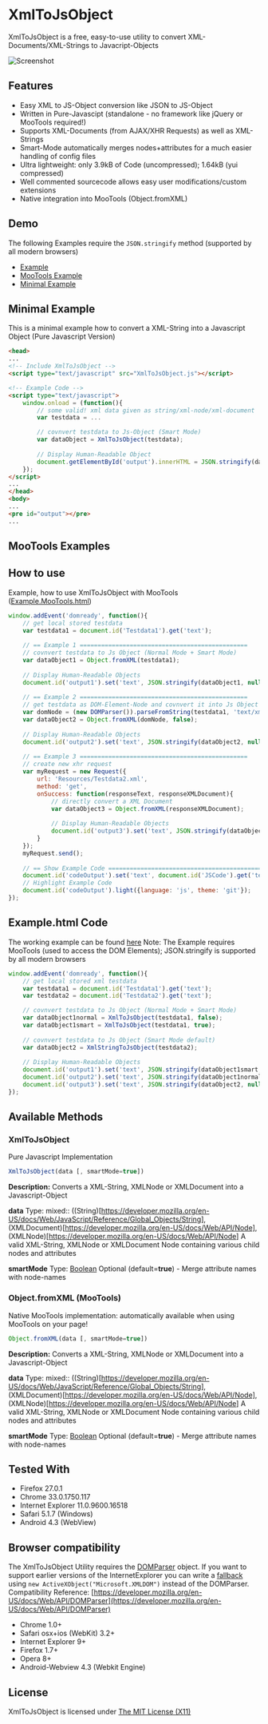 XmlToJsObject
===========

XmlToJsObject is a free, easy-to-use utility to convert XML-Documents/XML-Strings to Javacript-Objects

![Screenshot](http://static.andidittrich.de/XmlToJsObject/screenshot.jpg)

Features
--------

* Easy XML to JS-Object conversion like JSON to JS-Object
* Written in Pure-Javascipt (standalone - no framework like jQuery or MooTools required!)
* Supports XML-Documents (from AJAX/XHR Requests) as well as XML-Strings
* Smart-Mode automatically merges nodes+attributes for a much easier handling of config files
* Ultra lightweight: only 3.9kB of Code (uncompressed); 1.64kB (yui compressed)
* Well commented sourcecode allows easy user modifications/custom extensions
* Native integration into MooTools (Object.fromXML)

Demo
----
The following Examples require the `JSON.stringify` method (supported by all modern browsers)

* [Example](http://static.andidittrich.de/XmlToJsObject/Example.html)
* [MooTools Example](http://static.andidittrich.de/XmlToJsObject/Example.MooTools.html)
* [Minimal Example](http://static.andidittrich.de/XmlToJsObject/Example.Minimal.html)

Minimal Example
---------------
This is a minimal example how to convert a XML-String into a Javascript Object (Pure Javascript Version)

```html
<head>
...
<!-- Include XmlToJsObject -->
<script type="text/javascript" src="XmlToJsObject.js"></script>

<!-- Example Code -->	
<script type="text/javascript">
	window.onload = (function(){
		// some valid! xml data given as string/xml-node/xml-document
		var testdata = ...

		// covnvert testdata to Js-Object (Smart Mode)
		var dataObject = XmlToJsObject(testdata);
										
		// Display Human-Readable Object
		document.getElementById('output').innerHTML = JSON.stringify(dataObject, null, 4);
	});
</script>
...
</head>
<body>
...
<pre id="output"></pre>
...
```

MooTools Examples
-----------------

How to use
----------
Example, how to use XmlToJsObject with MooTools ([Example.MooTools.html](Example.MooTools.html))

```js
window.addEvent('domready', function(){
	// get local stored testdata
	var testdata1 = document.id('Testdata1').get('text');
	
	// == Example 1 ===============================================
	// covnvert testdata to Js Object (Normal Mode + Smart Mode)
	var dataObject1 = Object.fromXML(testdata1);
	
	// Display Human-Readable Objects
	document.id('output1').set('text', JSON.stringify(dataObject1, null, 4));
	
	// == Example 2 ===============================================
	// get testdata as DOM-Element-Node and covnvert it into Js Object (Normal Mode)
	var domNode = (new DOMParser()).parseFromString(testdata1, 'text/xml').firstChild;
	var dataObject2 = Object.fromXML(domNode, false);
	
	// Display Human-Readable Objects
	document.id('output2').set('text', JSON.stringify(dataObject2, null, 4));
	
	// == Example 3 ===============================================
	// create new xhr request
	var myRequest = new Request({
	    url: 'Resources/Testdata2.xml',
	    method: 'get',
	    onSuccess: function(responseText, responseXMLDocument){
			// directly convert a XML Document
			var dataObject3 = Object.fromXML(responseXMLDocument);
	        
			// Display Human-Readable Objects
			document.id('output3').set('text', JSON.stringify(dataObject3, null, 4));
	    } 
	});
	myRequest.send();
	
	// == Show Example Code ===============================================
	document.id('codeOutput').set('text', document.id('JSCode').get('text').replace(/^\t\t/gm, ''));
	// Highlight Example Code
	document.id('codeOutput').light({language: 'js', theme: 'git'});
});
```

Example.html Code
-----------------
The working example can be found [here](http://static.andidittrich.de/XmlToJsObject/Example.html)
Note: The Example requires MooTools (used to access the DOM Elements); JSON.stringify is supported by all modern browsers

```js
window.addEvent('domready', function(){
	// get local stored xml testdata
	var testdata1 = document.id('Testdata1').get('text');
	var testdata2 = document.id('Testdata2').get('text');

	// covnvert testdata to Js Object (Normal Mode + Smart Mode)
	var dataObject1normal = XmlToJsObject(testdata1, false);
	var dataObject1smart = XmlToJsObject(testdata1, true);
	
	// covnvert testdata to Js Object (Smart Mode default)
	var dataObject2 = XmlStringToJsObject(testdata2);
	
	// Display Human-Readable Objects
	document.id('output1').set('text', JSON.stringify(dataObject1smart, null, 4));
	document.id('output2').set('text', JSON.stringify(dataObject1normal, null, 4));
	document.id('output3').set('text', JSON.stringify(dataObject2, null, 4));
});
```

Available Methods
-----------------

### XmlToJsObject
Pure Javascript Implementation

```js
XmlToJsObject(data [, smartMode=true])
```
**Description:** Converts a XML-String, XMLNode or XMLDocument into a Javascript-Object

**data**
Type: mixed:: ((String)[https://developer.mozilla.org/en-US/docs/Web/JavaScript/Reference/Global_Objects/String], (XMLDocument)[https://developer.mozilla.org/en-US/docs/Web/API/Node], (XMLNode)[https://developer.mozilla.org/en-US/docs/Web/API/Node]
A valid XML-String, XMLNode or XMLDocument Node containing various child nodes and attributes
	
**smartMode**
Type: [Boolean](http://www.w3schools.com/js/js_datatypes.asp)
Optional (default=**true**) - Merge attribute names with node-names

### Object.fromXML (MooTools)
Native MooTools implementation: automatically available when using MooTools on your page!

```js
Object.fromXML(data [, smartMode=true])
```
**Description:** Converts a XML-String, XMLNode or XMLDocument into a Javascript-Object

**data**
Type: mixed:: ((String)[https://developer.mozilla.org/en-US/docs/Web/JavaScript/Reference/Global_Objects/String], (XMLDocument)[https://developer.mozilla.org/en-US/docs/Web/API/Node], (XMLNode)[https://developer.mozilla.org/en-US/docs/Web/API/Node]
A valid XML-String, XMLNode or XMLDocument Node containing various child nodes and attributes
	
**smartMode**
Type: [Boolean](http://www.w3schools.com/js/js_datatypes.asp)
Optional (default=**true**) - Merge attribute names with node-names

	
Tested With
-----------
* Firefox 27.0.1
* Chrome 33.0.1750.117
* Internet Explorer 11.0.9600.16518
* Safari 5.1.7 (Windows)
* Android 4.3 (WebView)


Browser compatibility
-------------
The XmlToJsObject Utility requires the [DOMParser](http://www.w3schools.com/dom/dom_parser.asp) object. If you want to support earlier versions of the InternetExplorer you can write a [fallback](http://www.w3schools.com/dom/dom_parser.asp) using `new ActiveXObject("Microsoft.XMLDOM")` instead of the DOMParser.
Compatibility Reference: [https://developer.mozilla.org/en-US/docs/Web/API/DOMParser](https://developer.mozilla.org/en-US/docs/Web/API/DOMParser)

* Chrome 1.0+
* Safari osx+ios (WebKit) 3.2+
* Internet Explorer 9+
* Firefox 1.7+
* Opera 8+
* Android-Webview 4.3 (Webkit Engine)


License
-------

XmlToJsObject is licensed under [The MIT License (X11)](http://opensource.org/licenses/MIT)
